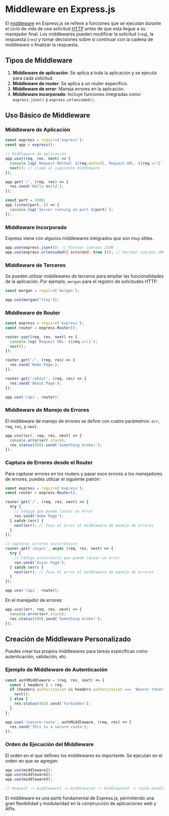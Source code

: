 # Middleware en Express.js

El [middleware](../../🌐%20ConceptosGenerales/Middleware.md) en Express.js se refiere a funciones que se ejecutan durante el ciclo de vida de una solicitud [HTTP](../../🌐%20ConceptosGenerales/HTTP.md) antes de que esta llegue a su manejador final. Los middlewares pueden modificar la solicitud (`req`), la respuesta (`res`) y tomar decisiones sobre si continuar con la cadena de middleware o finalizar la respuesta.

## Tipos de Middleware

1. **Middleware de aplicación**: Se aplica a toda la aplicación y se ejecuta para cada solicitud.
2. **Middleware de router**: Se aplica a un router específico.
3. **Middleware de error**: Maneja errores en la aplicación.
4. **Middleware incorporado**: Incluye funciones integradas como `express.json()` y `express.urlencoded()`.

## Uso Básico de Middleware

### Middleware de Aplicación

```js
const express = require('express');
const app = express();

// Middleware de aplicación
app.use((req, res, next) => {
  console.log(`Request Method: ${req.method}, Request URL: ${req.url}`);
  next(); // Llama al siguiente middleware
});

app.get('/', (req, res) => {
  res.send('Hello World');
});

const port = 3000;
app.listen(port, () => {
  console.log(`Server running on port ${port}`);
});
```

### Middleware Incorporado

Express viene con algunos middlewares integrados que son muy útiles.

```js
app.use(express.json()); // Parsear cuerpos JSON
app.use(express.urlencoded({ extended: true })); // Parsear cuerpos URL-encoded
```

### Middleware de Terceros

Se pueden utilizar middlewares de terceros para ampliar las funcionalidades de la aplicación. Por ejemplo, `morgan` para el registro de solicitudes HTTP.

```js
const morgan = require('morgan');

app.use(morgan('tiny'));
```

### Middleware de Router

```js
const express = require('express');
const router = express.Router();

router.use((req, res, next) => {
  console.log(`Request URL: ${req.url}`);
  next();
});

router.get('/', (req, res) => {
  res.send('Home Page');
});

router.get('/about', (req, res) => {
  res.send('About Page');
});

app.use('/api', router);
```

### Middleware de Manejo de Errores

El middleware de manejo de errores se define con cuatro parámetros: `err`, `req`, `res`, y `next`.

```js
app.use((err, req, res, next) => {
  console.error(err.stack);
  res.status(500).send('Something broke!');
});
```

### Captura de Errores desde el Router

Para capturar errores en los routers y pasar esos errores a los manejadores de errores, puedes utilizar el siguiente patrón:

```js
const express = require('express');
const router = express.Router();

router.get('/', (req, res, next) => {
  try {
    // Código que puede lanzar un error
    res.send('Home Page');
  } catch (err) {
    next(err); // Pasa el error al middleware de manejo de errores
  }
});

// Capturar errores asincrónicos
router.get('/async', async (req, res, next) => {
  try {
    // Código asincrónico que puede lanzar un error
    res.send('Async Page');
  } catch (err) {
    next(err); // Pasa el error al middleware de manejo de errores
  }
});

app.use('/api', router);
```

En el manejador de errores:

```js
app.use((err, req, res, next) => {
  console.error(err.stack);
  res.status(500).send('Something broke!');
});
```

## Creación de Middleware Personalizado

Puedes crear tus propios middlewares para tareas específicas como autenticación, validación, etc.

### Ejemplo de Middleware de Autenticación

```js
const authMiddleware = (req, res, next) => {
  const { headers } = req;
  if (headers.authorization && headers.authorization === 'Bearer token123') {
    next();
  } else {
    res.status(403).send('Forbidden');
  }
};

app.use('/secure-route', authMiddleware, (req, res) => {
  res.send('This is a secure route');
});
```

### Orden de Ejecución del Middleware

El orden en el que defines los middlewares es importante. Se ejecutan en el orden en que se agregan.

```js
app.use(middleware1);
app.use(middleware2);
app.use(middleware3);

// Request -> middleware1 -> middleware2 -> middleware3 -> route handler
```

El middleware es una parte fundamental de Express.js, permitiendo una gran flexibilidad y modularidad en la construcción de aplicaciones web y APIs.